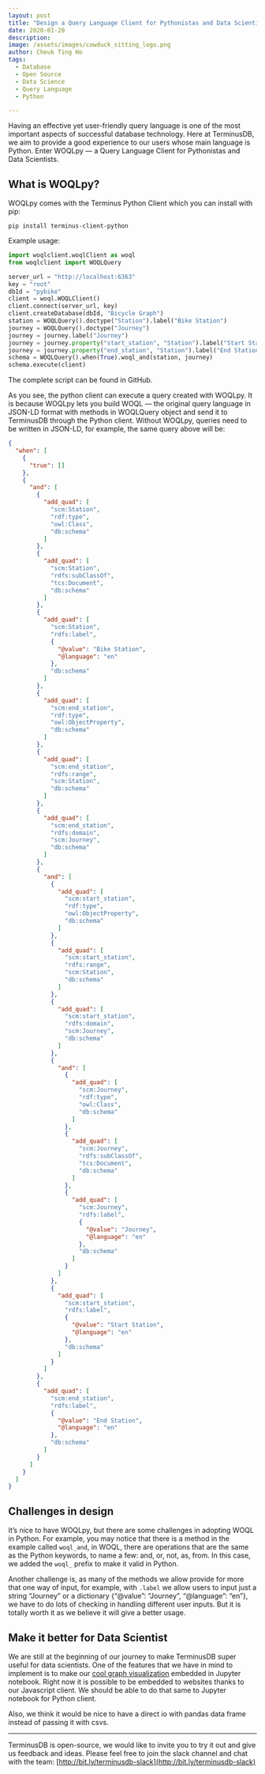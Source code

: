 ```yaml
---
layout: post
title: "Design a Query Language Client for Pythonistas and Data Scientists"
date: 2020-01-20
description:
image: /assets/images/cowduck_sitting_logo.png
author: Cheuk Ting Ho
tags:
  - Database
  - Open Source
  - Data Science
  - Query Language
  - Python

---
```

Having an effective yet user-friendly query language is one of the most important aspects of successful database technology. Here at TerminusDB, we aim to provide a good experience to our users whose main language is Python. Enter WOQLpy — a Query Language Client for Pythonistas and Data Scientists.

## What is WOQLpy?

WOQLpy comes with the Terminus Python Client which you can install with pip:

```
pip install terminus-client-python
```

Example usage:

```python
import woqlclient.woqlClient as woql
from woqlclient import WOQLQuery

server_url = "http://localhost:6363"
key = "root"
dbId = "pybike"
client = woql.WOQLClient()
client.connect(server_url, key)
client.createDatabase(dbId, "Bicycle Graph")
station = WOQLQuery().doctype("Station").label("Bike Station")
journey = WOQLQuery().doctype("Journey")
journey = journey.label("Journey")
journey = journey.property("start_station", "Station").label("Start Station")
journey = journey.property("end_station", "Station").label("End Station")
schema = WOQLQuery().when(True).woql_and(station, journey)
schema.execute(client)
```

The complete script can be found in GitHub.

As you see, the python client can execute a query created with WOQLpy. It is because WOQLpy lets you build WOQL — the original query language in JSON-LD format with methods in WOQLQuery object and send it to TerminusDB through the Python client. Without WOQLpy, queries need to be written in JSON-LD, for example, the same query above will be:

```json
{
  "when": [
    {
      "true": []
    },
    {
      "and": [
        {
          "add_quad": [
            "scm:Station",
            "rdf:type",
            "owl:Class",
            "db:schema"
          ]
        },
        {
          "add_quad": [
            "scm:Station",
            "rdfs:subClassOf",
            "tcs:Document",
            "db:schema"
          ]
        },
        {
          "add_quad": [
            "scm:Station",
            "rdfs:label",
            {
              "@value": "Bike Station",
              "@language": "en"
            },
            "db:schema"
          ]
        },
        {
          "add_quad": [
            "scm:end_station",
            "rdf:type",
            "owl:ObjectProperty",
            "db:schema"
          ]
        },
        {
          "add_quad": [
            "scm:end_station",
            "rdfs:range",
            "scm:Station",
            "db:schema"
          ]
        },
        {
          "add_quad": [
            "scm:end_station",
            "rdfs:domain",
            "scm:Journey",
            "db:schema"
          ]
        },
        {
          "and": [
            {
              "add_quad": [
                "scm:start_station",
                "rdf:type",
                "owl:ObjectProperty",
                "db:schema"
              ]
            },
            {
              "add_quad": [
                "scm:start_station",
                "rdfs:range",
                "scm:Station",
                "db:schema"
              ]
            },
            {
              "add_quad": [
                "scm:start_station",
                "rdfs:domain",
                "scm:Journey",
                "db:schema"
              ]
            },
            {
              "and": [
                {
                  "add_quad": [
                    "scm:Journey",
                    "rdf:type",
                    "owl:Class",
                    "db:schema"
                  ]
                },
                {
                  "add_quad": [
                    "scm:Journey",
                    "rdfs:subClassOf",
                    "tcs:Document",
                    "db:schema"
                  ]
                },
                {
                  "add_quad": [
                    "scm:Journey",
                    "rdfs:label",
                    {
                      "@value": "Journey",
                      "@language": "en"
                    },
                    "db:schema"
                  ]
                }
              ]
            },
            {
              "add_quad": [
                "scm:start_station",
                "rdfs:label",
                {
                  "@value": "Start Station",
                  "@language": "en"
                },
                "db:schema"
              ]
            }
          ]
        },
        {
          "add_quad": [
            "scm:end_station",
            "rdfs:label",
            {
              "@value": "End Station",
              "@language": "en"
            },
            "db:schema"
          ]
        }
      ]
    }
  ]
}
```

## Challenges in design

It’s nice to have WOQLpy, but there are some challenges in adopting WOQL in Python. For example, you may notice that there is a method in the example called `woql_and`, in WOQL, there are operations that are the same as the Python keywords, to name a few: and, or, not, as, from. In this case, we added the `woql_` prefix to make it valid in Python.

Another challenge is, as many of the methods we allow provide for more that one way of input, for example, with `.label` we allow users to input just a string “Journey” or a dictionary {“@value”: “Journey”, “@language”: “en”}, we have to do lots of checking in handling different user inputs. But it is totally worth it as we believe it will give a better usage.

## Make it better for Data Scientist

We are still at the beginning of our journey to make TerminusDB super useful for data scientists. One of the features that we have in mind to implement is to make our [cool graph visualization](https://medium.com/terminusdb/my-first-terminusdb-graph-visualisation-bike-share-data-39c59a1ab86a?source=friends_link&sk=2f877df5dcb2f00b9e4e85d5088f015e) embedded in Jupyter notebook. Right now it is possible to be embedded to websites thanks to our Javascript client. We should be able to do that same to Jupyter notebook for Python client.

Also, we think it would be nice to have a direct io with pandas data frame instead of passing it with csvs.

-----------------------

TerminusDB is open-source, we would like to invite you to try it out and give us feedback and ideas. Please feel free to join the slack channel and chat with the team: [http://bit.ly/terminusdb-slack](http://bit.ly/terminusdb-slack)
